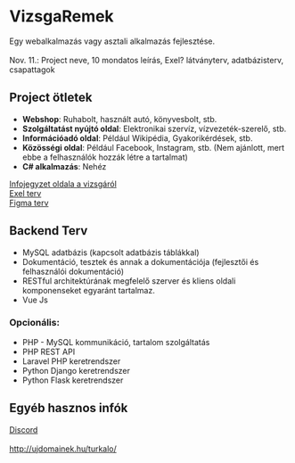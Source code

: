 # VizsgaRemek

Egy webalkalmazás vagy asztali alkalmazás fejlesztése.
<br>
<br>
Nov. 11.: Project neve, 10 mondatos leírás, Exel? látványterv, adatbázisterv, csapattagok

## Project ötletek

- **Webshop**: Ruhabolt, használt autó, könyvesbolt, stb.
- **Szolgáltatást nyújtó oldal**: Elektronikai szervíz, vízvezeték-szerelő, stb.
- **Információadó oldal**: Például Wikipédia, Gyakorikérdések, stb.
- **Közösségi oldal**: Például Facebook, Instagram, stb. (Nem ajánlott, mert ebbe a felhasználók hozzák létre a tartalmat)
- **C# alkalmazás**: Nehéz

[Infojegyzet oldala a vizsgáról](https://infojegyzet.hu/webszerkesztes/zarodolgozat/) <br>
[Exel terv](https://blathy-my.sharepoint.com/:x:/g/personal/barta_marko_blathy_info/EVIGEpF27YpMotpUEDn05IUBRLOYAKuUG0YY1hPkIyic0A?e=vPkVbZ) <br>
[Figma terv](https://www.figma.com/design/NypWkny8kwZDknhOojJnRZ/Figma-basics?node-id=601-9&node-type=canvas&t=W7o2lUSbeWyqjbbM-0) <br>

## Backend Terv

- MySQL adatbázis (kapcsolt adatbázis táblákkal)
- Dokumentáció, tesztek és annak a dokumentációja (fejlesztői és felhasználói dokumentáció)
- RESTful architektúrának megfelelő szerver és kliens oldali komponenseket egyaránt tartalmaz.
- Vue Js

### Opcionális:

- PHP - MySQL kommunikáció, tartalom szolgáltatás
- PHP REST API
- Laravel PHP keretrendszer
- Python Django keretrendszer
- Python Flask keretrendszer

## Egyéb hasznos infók
[Discord](https://discord.gg/rEadVdhNAd)<br>
<br>
http://ujdomainek.hu/turkalo/ <br>
